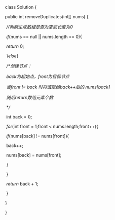 class Solution {

  public int removeDuplicates(int[] nums) {

​    *//判断生成数组是否为空或长度为0*

​    *if*(nums == null || nums.length == 0){

​      *return* 0;

​    }*else*{

​      */\*创建节点：*

​        *back为起始点，front为目标节点*

​        *当front != back 时将值赋给back++后的 nums[back]*

​        *随后return数组元素个数*

​        **/*

​      int back = 0;

​      *for*(int front = 1;front < nums.length;front++){

​        *if*(nums[back] != nums[front]){

​          back++;

​          nums[back] = nums[front];

​        }

​      }

​      *return* back + 1;

​    }

  }

}